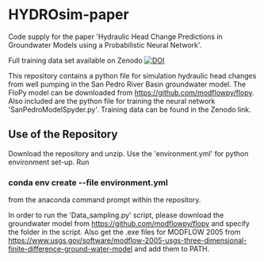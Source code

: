 # HYDROsim-paper

Code supply for the paper 'Hydraulic Head Change Predictions in Groundwater Models using a Probabilistic Neural Network'.

Full training data set available on Zenodo 
[![DOI](https://zenodo.org/badge/DOI/10.5281/zenodo.6817606.svg)](https://doi.org/10.5281/zenodo.6817606)

This repository contains a python file for simulation hydraulic head changes from well pumping in the San Pedro River Basin groundwater model. The FloPy model can be downloaded from https://github.com/modflowpy/flopy. Also included are the python file for training the neural network 'SanPedroModelSpyder.py'. Training data can be found in the Zenodo link.

## Use of the Repository

Download the repository and unzip. Use the 'environment.yml' for python environment set-up. Run


### conda env create --file environment.yml

from the anaconda command prompt within the repository.

In order to run the 'Data_sampling.py' script, please download the groundwater model from https://github.com/modflowpy/flopy and specify the folder in the script. Also get the .exe files for MODFLOW 2005 from https://www.usgs.gov/software/modflow-2005-usgs-three-dimensional-finite-difference-ground-water-model and add them to PATH.

